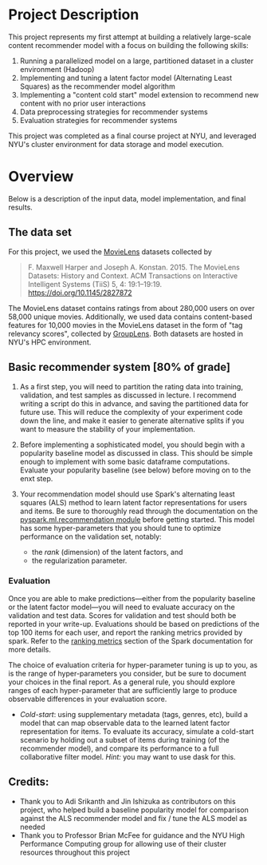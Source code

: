 # Project Description
This project represents my first attempt at building a relatively large-scale content recommender model with a focus on building the following skills:
1. Running a parallelized model on a large, partitioned dataset in a cluster environment (Hadoop)
2. Implementing and tuning a latent factor model (Alternating Least Squares) as the recommender model algorithm
3. Implementing a "content cold start" model extension to recommend new content with no prior user interactions
4. Data preprocessing strategies for recommender systems
5. Evaluation strategies for recommender systems

This project was completed as a final course project at NYU, and leveraged NYU's cluster environment for data storage and model execution.

# Overview

Below is a description of the input data, model implementation, and final results.

## The data set

For this project, we used the [MovieLens](https://grouplens.org/datasets/movielens/latest/) datasets collected by 
> F. Maxwell Harper and Joseph A. Konstan. 2015. 
> The MovieLens Datasets: History and Context. 
> ACM Transactions on Interactive Intelligent Systems (TiiS) 5, 4: 19:1–19:19. https://doi.org/10.1145/2827872

The MovieLens dataset contains ratings from about 280,000 users on over 58,000 unique movies. Additionally, we used data contains content-based features for 10,000 movies in the MovieLens dataset in the form of "tag relevancy scores", collected by [GroupLens](https://grouplens.org/datasets/movielens/tag-genome/). Both datasets are hosted in NYU's HPC environment.


## Basic recommender system [80% of grade]

1.  As a first step, you will need to partition the rating data into training, validation, and test samples as discussed in lecture.
    I recommend writing a script do this in advance, and saving the partitioned data for future use.
    This will reduce the complexity of your experiment code down the line, and make it easier to generate alternative splits if you want to measure the stability of your
    implementation.

2.  Before implementing a sophisticated model, you should begin with a popularity baseline model as discussed in class.
    This should be simple enough to implement with some basic dataframe computations.
    Evaluate your popularity baseline (see below) before moving on to the enxt step.

3.  Your recommendation model should use Spark's alternating least squares (ALS) method to learn latent factor representations for users and items.
    Be sure to thoroughly read through the documentation on the [pyspark.ml.recommendation module](https://spark.apache.org/docs/3.0.1/ml-collaborative-filtering.html) before getting started.
    This model has some hyper-parameters that you should tune to optimize performance on the validation set, notably: 
      - the *rank* (dimension) of the latent factors, and
      - the regularization parameter.

### Evaluation

Once you are able to make predictions—either from the popularity baseline or the latent factor model—you will need to evaluate accuracy on the validation and test data.
Scores for validation and test should both be reported in your write-up.
Evaluations should be based on predictions of the top 100 items for each user, and report the ranking metrics provided by spark.
Refer to the [ranking metrics](https://spark.apache.org/docs/3.0.1/mllib-evaluation-metrics.html#ranking-systems) section of the Spark documentation for more details.

The choice of evaluation criteria for hyper-parameter tuning is up to you, as is the range of hyper-parameters you consider, but be sure to document your choices in the final report.
As a general rule, you should explore ranges of each hyper-parameter that are sufficiently large to produce observable differences in your evaluation score.

  - *Cold-start*: using supplementary metadata (tags, genres, etc), build a model that can map observable data to the learned latent factor representation for items.  To evaluate its accuracy, simulate a cold-start scenario by holding out a subset of items during training (of the recommender model), and compare its performance to a full collaborative filter model.  *Hint:* you may want to use dask for this.

## Credits: 
- Thank you to Adi Srikanth and Jin Ishizuka as contributors on this project, who helped build a baseline popularity model for comparison against the ALS recommender model and fix / tune the ALS model as needed
- Thank you to Professor Brian McFee for guidance and the NYU High Performance Computing group for allowing use of their cluster resources throughout this project
